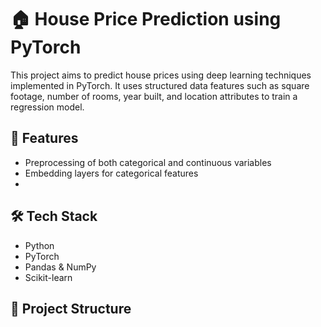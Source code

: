 # 🏠 House Price Prediction using PyTorch

This project aims to predict house prices using deep learning techniques implemented in PyTorch. It uses structured data features such as square footage, number of rooms, year built, and location attributes to train a regression model.

## 🚀 Features

- Preprocessing of both categorical and continuous variables
- Embedding layers for categorical features
-

## 🛠️ Tech Stack

- Python
- PyTorch
- Pandas & NumPy
- Scikit-learn


## 📁 Project Structure

